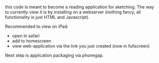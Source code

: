 this code is meant to become a reading application for sketching. The way to currently view it is by installing on a webserver (nothing fancy, all functionality is just HTML and Javascript). 

Recommended to view on iPad: 

- open in safari
- add to homescreen
- view web-application via the link you just created (now in fullscreen)

Next step is application packaging via phonegap.


